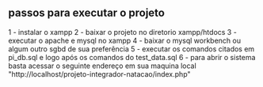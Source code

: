 <!-- Projeto integrado realizado pelos alunos Bruno Gabriel Gomide, Nelson Jose Dias Mello, Leonardo Bernardes de Oliveira e Ana Laura Alves. O sistema foi criado para gerenciar os atletas da natação da unaerp. -->

## passos para executar o projeto ##

1 - instalar o xampp
2 - baixar o projeto no diretorio xampp/htdocs
3 - executar o apache e mysql no xampp 
4 - baixar o mysql workbench ou algum outro sgbd de sua preferência
5 - executar os comandos citados em pi_db.sql e logo após os comandos do test_data.sql
6 - para abrir o sistema basta acessar o seguinte endereço em sua maquina local "http://localhost/projeto-integrador-natacao/index.php"